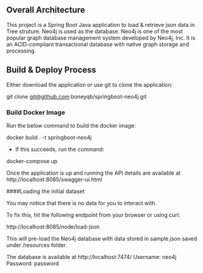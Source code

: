 
## Overall Architecture

This project is a Spring Boot Java application to load & retrieve json data in Tree struture.
Neo4j is used as the database. Neo4j is one of the most popular graph database management system developed by Neo4j, Inc. 
It is an ACID-compliant transactional database with native graph storage and processing.


## Build & Deploy Process

Either download the application or use git to clone the application:

git clone git@github.com:boneyqb/springboot-neo4j.git

### Build Docker Image

Run the below command to build the docker image: 

docker build . -t springboot-neo4j

* If this succeeds, run the command:

docker-compose up

Once the application is up and running the API details are available at http://localhost:8085/swagger-ui.html

####Loading the initial dataset

You may notice that there is no data for you to interact with. 

To fix this, hit the following endpoint from your browser or using curl:

http://localhost:8085/node/load-json

This will pre-load the Neo4j database with data stored in sample.json saved under /resources folder.

The database is available at http://localhost:7474/ 
Username: neo4j
Password: password

